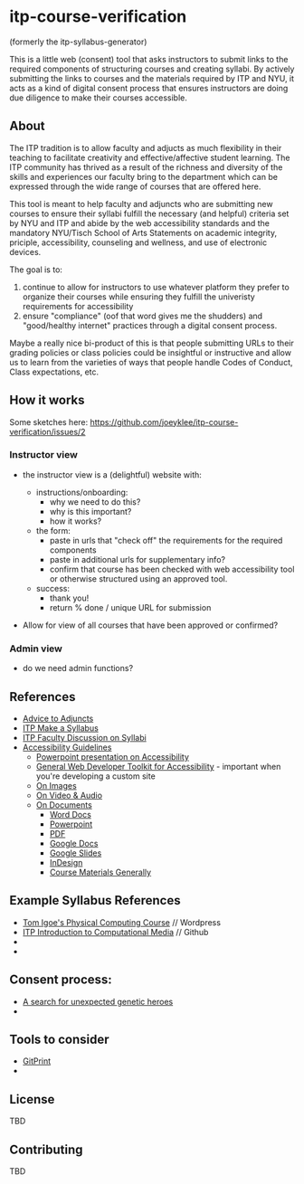 # itp-course-verification
(formerly the itp-syllabus-generator)

This is a little web (consent) tool that asks instructors to submit links to the required components of structuring courses and creating syllabi. By actively submitting the links to courses and the materials required by ITP and NYU, it acts as a kind of digital consent process that ensures instructors are doing due diligence to make their courses accessible.


## About

The ITP tradition is to allow faculty and adjucts as much flexibility in their teaching to facilitate creativity and effective/affective student learning. The ITP community has thrived as a result of the richness and diversity of the skills and experiences our faculty bring to the department which can be expressed through the wide range of courses that are offered here.

This tool is meant to help faculty and adjuncts who are submitting new courses to ensure their syllabi fulfill the necessary (and helpful) criteria set by NYU and ITP and abide by the web accessibility standards and the mandatory NYU/Tisch School of Arts Statements on academic integrity, priciple, accessibility, counseling and wellness, and use of electronic devices.

The goal is to:
1. continue to allow for instructors to use whatever platform they prefer to organize their courses while ensuring they fulfill the univeristy requirements for accessibility
2. ensure "compliance" (oof that word gives me the shudders) and "good/healthy internet" practices through a digital consent process.

Maybe a really nice bi-product of this is that people submitting URLs to their grading policies or class policies could be insightful or instructive and allow us to learn from the varieties of ways that people handle Codes of Conduct, Class expectations, etc.

<!-- The goal is also to incorporate some of the handy tips and insights that faculty and adjuncts have garnered over the years such that new faculty and adjuncts can best design and plan their courses around the audience of students typically in the ITP and IMA program. -->

## How it works

Some sketches here: https://github.com/joeyklee/itp-course-verification/issues/2

### Instructor view

* the instructor view is a (delightful) website with:
  * instructions/onboarding:
    * why we need to do this?
    * why is this important?
    * how it works?
  * the form:
    * paste in urls that "check off" the requirements for the required components
    * paste in additional urls for supplementary info?
    * confirm that course has been checked with web accessibility tool or otherwise structured using an approved tool.
  * success:
    * thank you!
    * return % done / unique URL for submission

* Allow for view of all courses that have been approved or confirmed?



### Admin view

* do we need admin functions?


## References

- [Advice to Adjuncts](http://facultyhelp.itp.nyu.edu/advice-to-adjuncts)
- [ITP Make a Syllabus](http://facultyhelp.itp.nyu.edu/syllabus-template)
- [ITP Faculty Discussion on Syllabi](https://docs.google.com/document/d/1lGkoWRffV4py3DJqFzB0vOhmPrHs-N9KWiqV7yonWtA/edit)
- [Accessibility Guidelines](http://facultyhelp.itp.nyu.edu/accessibility)
  - [Powerpoint presentation on Accessibility](https://docs.google.com/presentation/d/1q8K4CXHxoBpRxwUON4x8q8LRRZzM2kLDwXJt5VVM2I4/edit#slide=id.p1)
  - [General Web Developer Toolkit for Accessibility](https://www.nyu.edu/life/information-technology/help-and-service-status/accessibility/how-to-guides/websites/website-accessibility-for-developers.html) - important when you're developing a custom site
  - [On Images](https://www.nyu.edu/life/information-technology/help-and-service-status/accessibility/how-to-guides/websites/images-and-alt-text.html)
  - [On Video & Audio](https://www.nyu.edu/life/information-technology/help-and-service-status/accessibility/how-to-guides/video-and-audio.html)
  - [On Documents](https://www.nyu.edu/life/information-technology/help-and-service-status/accessibility/how-to-guides/accessibility_online.html)
    - [Word Docs](https://www.nyu.edu/life/information-technology/help-and-service-status/accessibility/how-to-guides/accessibility_online/microsoft-word.html)
    - [Powerpoint](https://www.nyu.edu/life/information-technology/help-and-service-status/accessibility/how-to-guides/accessibility_online/Powerpoint.html)
    - [PDF](https://www.nyu.edu/life/information-technology/help-and-service-status/accessibility/how-to-guides/accessibility_online/adobe-pdf.html)
    - [Google Docs](https://www.nyu.edu/life/information-technology/help-and-service-status/accessibility/how-to-guides/accessibility_online/google-docs.html)
    - [Google Slides](https://www.nyu.edu/life/information-technology/help-and-service-status/accessibility/how-to-guides/accessibility_online/google-slides.html)
    - [InDesign](https://www.nyu.edu/life/information-technology/help-and-service-status/accessibility/how-to-guides/accessibility_online/inDesign.html)
    - [Course Materials Generally](https://www.nyu.edu/life/information-technology/help-and-service-status/accessibility/how-to-guides/accessibility_online/course-materials.html)


## Example Syllabus References

- [Tom Igoe's Physical Computing Course](https://itp.nyu.edu/physcomp/itp/syllabus/) // Wordpress
- [ITP Introduction to Computational Media](https://github.com/ITPNYU/ICM-2018) // Github
- []()
- []()

## Consent process:
- [A search for unexpected genetic heroes](https://www.goinvo.com/healthcare/mount-sinai/)
-


## Tools to consider
- [GitPrint](https://gitprint.com/)
-





<!-- ## Setup

### run `mongodb`

```
mongod
```

### `/client`

```
cd client
npm install
```

```
npm start
```

### `/server`

```
cd server
npm install
```

then

```
npm start
``` -->



## License

TBD

## Contributing

TBD
